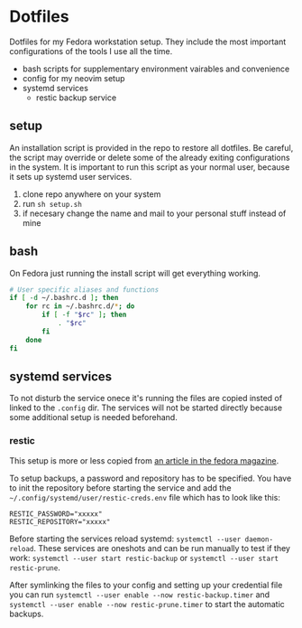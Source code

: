 # Dotfiles

Dotfiles for my Fedora workstation setup. They include the most important configurations of the tools I use all the time.

- bash scripts for supplementary environment vairables and convenience
- config for my neovim setup
- systemd services
  - restic backup service

## setup

An installation script is provided in the repo to restore all dotfiles. Be careful, the script may override or delete some of the already exiting configurations in the system. It is important to run this script as your normal user, because it sets up systemd user services.

1. clone repo anywhere on your system
2. run `sh setup.sh`
3. if necesary change the name and mail to your personal stuff instead of mine

## bash

On Fedora just running the install script will get everything working. 

```bash
# User specific aliases and functions
if [ -d ~/.bashrc.d ]; then
	for rc in ~/.bashrc.d/*; do
		if [ -f "$rc" ]; then
			. "$rc"
		fi
	done
fi
```

## systemd services

To not disturb the service onece it's running the files are copied insted of linked to the `.config` dir. The services will not be started directly because some additional setup is needed beforehand.

### restic

This setup is more or less copied from [an article in the fedora magazine](https://fedoramagazine.org/automate-backups-with-restic-and-systemd/).

To setup backups, a password and repository has to be specified. You have to init the repository before starting the service and add the `~/.config/systemd/user/restic-creds.env` file which has to look like this:

```
RESTIC_PASSWORD="xxxxx"
RESTIC_REPOSITORY="xxxxx"
```

Before starting the services reload systemd: `systemctl --user daemon-reload`.
These services are oneshots and can be run manually to test if they work: `systemctl --user start restic-backup` or `systemctl --user start restic-prune`.

After symlinking the files to your config and setting up your credential file you can run `systemctl --user enable --now restic-backup.timer` and `systemctl --user enable --now restic-prune.timer` to start the automatic backups.

